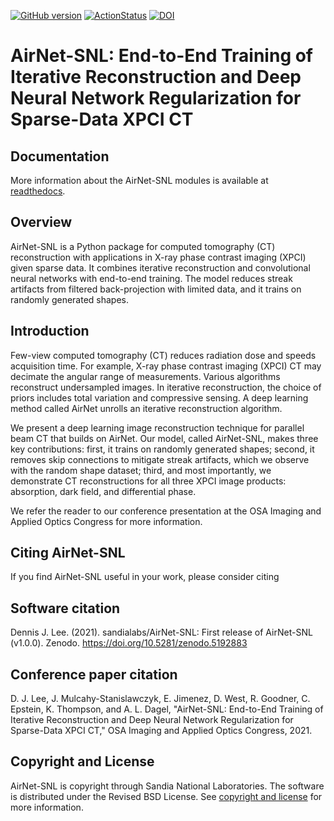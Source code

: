 [![GitHub version](https://badge.fury.io/gh/sandialabs%2FAirNet-SNL.svg)](https://badge.fury.io/gh/dennis-j-lee%2Fasnl)
[![ActionStatus](https://github.com/sandialabs/AirNet-SNL/workflows/lint%20and%20test/badge.svg)](https://github.com/sandialabs/AirNet-SNL/actions)
[![DOI](https://zenodo.org/badge/DOI/10.5281/zenodo.5192883.svg)](https://doi.org/10.5281/zenodo.5192883)

# AirNet-SNL: End-to-End Training of Iterative Reconstruction and Deep Neural Network Regularization for Sparse-Data XPCI CT

## Documentation

More information about the AirNet-SNL modules is available at [readthedocs](https://airnet-snl.readthedocs.io/en/latest/).

## Overview
AirNet-SNL is a Python package for computed tomography (CT) reconstruction with applications in X-ray phase contrast imaging (XPCI) given sparse data.
It combines iterative reconstruction and convolutional neural networks with end-to-end training.
The model reduces streak artifacts from filtered back-projection with limited data, and it trains on randomly generated shapes.

## Introduction
Few-view computed tomography (CT) reduces radiation dose and speeds acquisition time.
For example, X-ray phase contrast imaging (XPCI) CT may decimate the angular range of measurements.
Various algorithms reconstruct undersampled images.
In iterative reconstruction, the choice of priors includes total variation and compressive sensing.
A deep learning method called AirNet unrolls an iterative reconstruction algorithm.

We present a deep learning image reconstruction technique for parallel beam CT that builds on AirNet.
Our model, called AirNet-SNL, makes three key contributions: first, it trains on randomly generated shapes; second, it removes skip connections to mitigate streak artifacts, which we observe with the random shape dataset; third, and most importantly, we demonstrate CT reconstructions for all three XPCI image products: absorption, dark field, and differential phase.

We refer the reader to our conference presentation at the OSA Imaging and Applied Optics Congress for more information.

## Citing AirNet-SNL
If you find AirNet-SNL useful in your work, please consider citing

Software citation
-----------------

Dennis J. Lee. (2021). sandialabs/AirNet-SNL: First release of AirNet-SNL (v1.0.0). Zenodo. https://doi.org/10.5281/zenodo.5192883

Conference paper citation
-------------------------

D. J. Lee, J. Mulcahy-Stanislawczyk, E. Jimenez, D. West, R. Goodner, C. Epstein, K. Thompson, and A. L. Dagel, "AirNet-SNL: End-to-End Training of Iterative Reconstruction and Deep Neural Network Regularization for Sparse-Data XPCI CT," OSA Imaging and Applied Optics Congress, 2021.

## Copyright and License

AirNet-SNL is copyright through Sandia National Laboratories. The software is distributed under the Revised BSD License. See [copyright and license](https://github.com/sandialabs/AirNet-SNL/blob/master/LICENSE) for more information.
